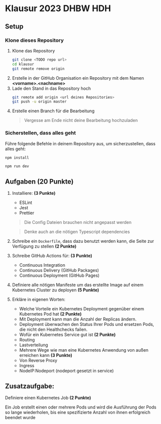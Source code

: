 # Klausur 2023 DHBW HDH

## Setup

### Klone dieses Repository

1. Klone das Repository
    ```bash
    git clone <TODO repo url>
    cd klausur
    git remote remove origin
    ```
2. Erstelle in der GitHub Organisation ein Repository mit dem Namen **\<vorname>.\<nachname>**
3. Lade den Stand in das Repository hoch
   ```bash
   git remote add origin <url deines Repositories>
   git push -u origin master
   ```
4. Erstelle einen Branch für die Bearbeitung
   > Vergesse am Ende nicht deine Bearbeitung hochzuladen

### Sicherstellen, dass alles geht

Führe folgende Befehle in deinem Repository aus, um sicherzustellen, dass alles geht:

```bash
npm install

npm run dev
```

## Aufgaben (20 Punkte)

1. Installiere: **(3 Punkte)**
   * ESLint
   * Jest
   * Prettier
   > Die Config Dateien brauchen nicht angepasst werden
   
   > Denke auch an die nötigen Typescript dependencies
2. Schreibe ein `Dockerfile`, dass dazu benutzt werden kann, die Seite zur Verfügung zu stellen **(2 Punkte)**
3. Schreibe GitHub Actions für: **(3 Punkte)**
   * Continuous Integration
   * Continuous Delivery (GitHub Packages)
   * Continuous Deployment (GitHub Pages)
4. Definiere alle nötigen Manifeste um das erstellte Image auf einem Kubernetes Cluster zu deployen **(5 Punkte)**
5. Erkläre in eigenen Worten:
   * Welche Vorteile ein Kubernetes Deployment gegenüber einem Kubernetes Pod hat **(2 Punkte)**
   * Mit Deployment kann man die Anzahl der Replicas ändern.
   * Deployment überwachen den Status Ihrer Pods und ersetzen Pods, die nicht den Healthchecks failen.
   * Wofür ein Kubernetes Service gut ist **(2 Punkte)**
   * Routing
   * Lastverteilung
   * Mehrere Wege wie man eine Kubernetes Anwendung von außen erreichen kann **(3 Punkte)**
   * Von Reverse Proxy
   * Ingress
   * NodeIP:Nodeport (nodeport gesetzt in service)

## Zusatzaufgabe:

Definiere einen Kubernetes Job **(2 Punkte)**

Ein Job erstellt einen oder mehrere Pods und wird die Ausführung der Pods so 
lange wiederholen, bis eine spezifizierte Anzahl von ihnen erfolgreich beendet wurde